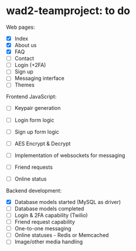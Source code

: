 # wad2-teamproject: to do

Web pages:
- [x] Index
- [x] About us
- [x] FAQ
- [ ] Contact
- [ ] Login (+2FA)
- [ ] Sign up
- [ ] Messaging interface
- [ ] Themes

Frontend JavaScript:
- [ ] Keypair generation
- [ ] Login form logic
- [ ] Sign up form logic
- [ ] AES Encrypt & Decrypt
- [ ] Implementation of websockets for messaging
- [ ] Friend requests
- [ ] Online status


Backend development:
- [x] Database models started (MySQL as driver)
- [ ] Database models completed
- [ ] Login & 2FA capability (Twilio)
- [ ] Friend request capability 
- [ ] One-to-one messaging
- [ ] Online statuses - Redis or Memcached
- [ ] Image/other media handling
